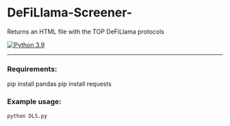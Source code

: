 # DeFiLlama-Screener-
Returns an HTML file with the TOP DeFiLlama protocols

[![Python 3.9](https://img.shields.io/badge/python-3.9-blue.svg)](https://www.python.org/downloads/release/python-390/)

-------

### Requirements:

pip install pandas
pip install requests


### Example usage:

```
python DLS.py

```
